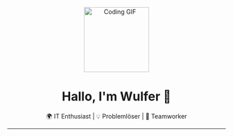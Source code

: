 <!-- Oberer Header-Bereich mit großem Emoji -->
<div align="center">
  <img src="https://avatars.githubusercontent.com/u/58594707?v=4" width="150" alt="Coding GIF">
  <h1>Hallo, I'm Wulfer 👋</h1>
  <p>🌍 IT Enthusiast | 💡 Problemlöser | 🤝 Teamworker</p>
</div>

---
